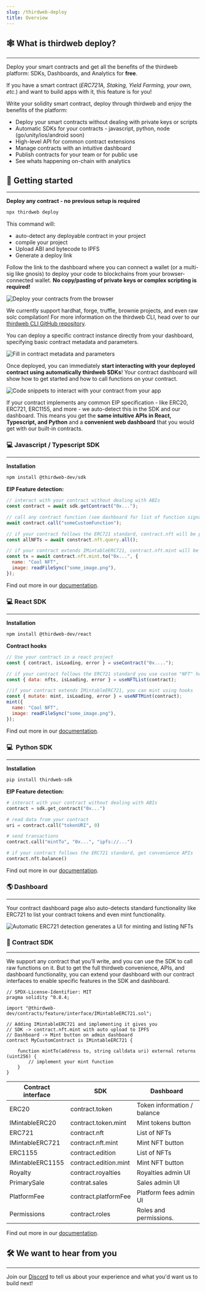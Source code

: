 ```yaml
---
slug: /thirdweb-deploy
title: Overview
---
```


## 🕸️ What is thirdweb deploy?

---

Deploy your smart contracts and get all the benefits of the thirdweb platform: SDKs, Dashboards, and Analytics for **free**.

If you have a smart contract (_ERC721A, Staking, Yield Farming, your own, etc._) and want to build apps with it, this feature is for you!

Write your solidity smart contract, deploy through thirdweb and enjoy the benefits of the platform:

- Deploy your smart contracts without dealing with private keys or scripts
- Automatic SDKs for your contracts - javascript, python, node (go/unity/ios/android soon)
- High-level API for common contract extensions
- Manage contracts with an intuitive dashboard
- Publish contracts for your team or for public use
- See whats happening on-chain with analytics

## 🚀 Getting started

---

**Deploy any contract - no previous setup is required**

```bash
npx thirdweb deploy
```

This command will:

- auto-detect any deployable contract in your project
- compile your project
- Upload ABI and bytecode to IPFS
- Generate a deploy link

Follow the link to the dashboard where you can connect a wallet (or a multi-sig like gnosis) to deploy your code to blockchains from your browser-connected wallet. **No copy/pasting of private keys or complex scripting is required!**

![Deploy your contracts from the browser](./assets/Screen_Shot_2022-04-29_at_3.19.00_PM.png)

We currently support hardhat, forge, truffle, brownie projects, and even raw solc compilation! For more information on the thirdweb CLI, head over to our [thirdweb CLI GitHub repository](https://github.com/thirdweb-dev/thirdweb-cli).

You can deploy a specific contract instance directly from your dashboard, specifying basic contract metadata and parameters.

![Fill in contract metadata and parameters](./assets/Screen_Shot_2022-04-26_at_11.50.03_AM.png)

Once deployed, you can immediately **start interacting with your deployed contract using automatically thirdweb SDKs**! Your contract dashboard will show how to get started and how to call functions on your contract.

![Code snippets to interact with your contract from your app](./assets/Screen_Shot_2022-04-26_at_12.01.01_PM.png)

If your contract implements any common EIP specification - like ERC20, ERC721, ERC1155, and more - we auto-detect this in the SDK and our dashboard. This means you get the **same intuitive APIs in React, Typescript, and Python** and a **convenient web dashboard** that you would get with our built-in contracts.

### 💻 Javascript / Typescript SDK

---

**Installation**

```bash npm2yarn
npm install @thirdweb-dev/sdk
```

**EIP Feature detection:**

```jsx
// interact with your contract without dealing with ABIs
const contract = await sdk.getContract("0x...");

// call any contract function (see dashboard for list of function signatures)
await contract.call("someCustomFunction");

// if your contract follows the ERC721 standard, contract.nft will be present
const allNFTs = await constract.nft.query.all();

// if your contract extends IMintableERC721, contract.nft.mint will be present
const tx = await contract.nft.mint.to("0x...", {
  name: "Cool NFT",
  image: readFileSync("some_image.png"),
});
```

Find out more in our [documentation](/typescript).

### 💻 React SDK

---

**Installation**

```bash npm2yarn
npm install @thirdweb-dev/react
```

**Contract hooks**

```jsx
// Use your contract in a react project
const { contract, isLoading, error } = useContract("0x....");

// if your contract follows the ERC721 standard you use custom "NFT" hooks
const { data: nfts, isLoading, error } = useNFTList(contract);

//if your contract extends IMintableERC721, you can mint using hooks
const { mutate: mint, isLoading, error } = useNFTMint(contract);
mint({
  name: "Cool NFT",
  image: readFileSync("some_image.png"),
});
```

Find out more in our [documentation](https://docs.thirdweb.com/react).

### 💻  Python SDK

---

**Installation**

```bash
pip install thirdweb-sdk
```

**EIP Feature detection:**

```python
# interact with your contract without dealing with ABIs
contract = sdk.get_contract("0x...")

# read data from your contract
uri = contract.call("tokenURI", 0)

# send transactions
contract.call("mintTo", "0x...", "ipfs://...")

# if your contract follows the ERC721 standard, get convenience APIs
contract.nft.balance()
```

Find out more in our [documentation](https://docs.thirdweb.com/python/custom).

### 🌎 Dashboard

---

Your contract dashboard page also auto-detects standard functionality like ERC721 to list your contract tokens and even mint functionality.

![Automatic ERC721 detection generates a UI for minting and listing NFTs](./assets/mint_contract.png)

### 📜 Contract SDK

---

We support any contract that you’ll write, and you can use the SDK to call raw functions on it. But to get the full thirdweb convenience, APIs, and dashboard functionality, you can extend your dashboard with our contract interfaces to enable specific features in the SDK and dashboard.

```solidity
// SPDX-License-Identifier: MIT
pragma solidity ^0.8.4;

import "@thirdweb-dev/contracts/feature/interface/IMintableERC721.sol";

// Adding IMintableERC721 and implementing it gives you
// SDK -> contract.nft.mint with auto upload to IPFS
// Dashboard -> Mint button on admin dashboard
contract MyCustomContract is IMintableERC721 {

	function mintTo(address to, string calldata uri) external returns (uint256) {
		// implement your mint function
	}
}
```

| Contract interface   | SDK                   | Dashboard                   |
| -------------------- | --------------------- | --------------------------- |
| ERC20                | contract.token        | Token information / balance |
| IMintableERC20       | contract.token.mint   | Mint tokens button          |
| ERC721               | contract.nft          | List of NFTs                |
| IMintableERC721      | contract.nft.mint     | Mint NFT button             |
| ERC1155              | contract.edition      | List of NFTs                |
| IMintableERC1155     | contract.edition.mint | Mint NFT button             |
| Royalty              | contract.royalties    | Royalties admin UI          |
| PrimarySale          | contrat.sales         | Sales admin UI              |
| PlatformFee          | contract.platformFee  | Platform fees admin UI      |
| Permissions          | contract.roles        | Roles and permissions.      |

Find out more in our [documentation](https://docs.thirdweb.com/contracts).


## 🛠️ We want to hear from you

---

Join our [Discord](http://discord.gg/thirdweb) to tell us about your experience and what you'd want us to build next!
